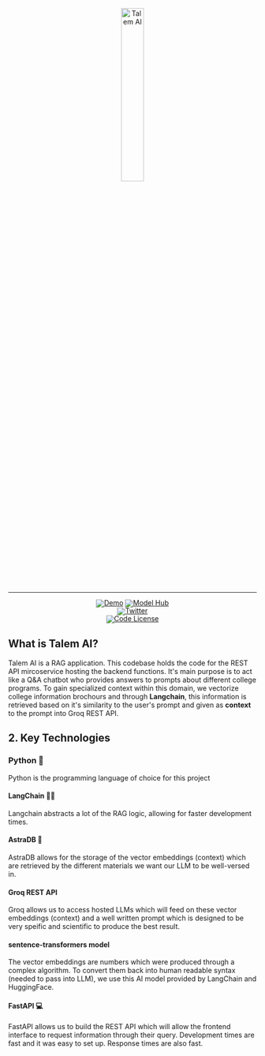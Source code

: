 <!-- markdownlint-disable first-line-h1 -->
<!-- markdownlint-disable html -->
<!-- markdownlint-disable no-duplicate-header -->

<div align="center">
  <img src="https://i.ibb.co/ns0wZdtj/I-20250310-004605-0000-1-removebg-preview.png/" width="30%" alt="Talem AI" />
</div>
<hr>
<div align="center" style="line-height: 1;">
  <a href="https://talem.org/ai"><img alt="Demo"
    src="https://img.shields.io/badge/🚀%20Live%20Demo-Talem%20AI-2F80ED?color=2F80ED&logoColor=white"/></a>
  <a href="https://huggingface.co/microsoft/Phi-3.5-mini-instruct"><img alt="Model Hub"
    src="https://img.shields.io/badge/🧠%20Model%20Hub-Talem%20AI-8E44AD?color=8E44AD&logoColor=white"/></a>
  <br>
  <a href="https://twitter.com/talem_ai"><img alt="Twitter"
    src="https://img.shields.io/badge/Twitter-@talem__ai-1DA1F2?logo=x&logoColor=white"/></a>
  <br>
  <a href="LICENSE-CODE"><img alt="Code License"
    src="https://img.shields.io/badge/Code%20License-Apache%202.0-00BFFF?color=00BFFF"/></a>
  <br>
</div>

## What is Talem AI?

Talem AI is a RAG application. This codebase holds the code for the REST API mircoservice hosting the backend functions. It's main purpose is to act like a Q&A chatbot who provides answers to prompts about different college programs. To gain specialized context within this domain, we vectorize college information brochours and through **Langchain**, this information is retrieved based on it's similarity to the user's prompt and given as **context** to the prompt into Groq REST API.

## 2. Key Technologies

### Python 🐍
Python is the programming language of choice for this project
<br>
#### LangChain 👨‍🔬
Langchain abstracts a lot of the RAG logic, allowing for faster development times. 
<br>
#### AstraDB 💽
AstraDB allows for the storage of the vector embeddings (context) which are retrieved by the different materials we want our LLM to be well-versed in.
<br>
#### Groq REST API
Groq allows us to access hosted LLMs which will feed on these vector embeddings (context) and a well written prompt which is designed to be very speific and scientific to produce the best result.
<br>
#### sentence-transformers model
The vector embeddings are numbers which were produced through a complex algorithm. To convert them back into human readable syntax (needed to pass into LLM), we use this AI model provided by LangChain and HuggingFace.
<br>
#### FastAPI 💻
FastAPI allows us to build the REST API which will allow the frontend interface to request information through their query. Development times are fast and it was easy to set up. Response times are also fast.
<br>
